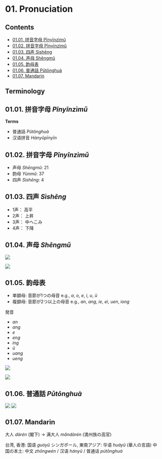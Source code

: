 <!--
Filename: 	note.md
Project: 	/Users/shume/Developer/zho/BasicLanguageLearningPart1/01
Author: 	shumez <https://github.com/shumez>
Created: 	2019-04-29 17:23:3
Modified: 	2019-06-03 17:07:30
-----
Copyright (c) 2019 shumez
-->

# 01. Pronuciation

## Contents

* [01.01. 拼音字母 Pīnyīnzìmǔ][0101]
* [01.02. 拼音字母 Pīnyīnzìmǔ][0102]
* [01.03. 四声 Sìshēng][0103]
* [01.04. 声母 Shēngmǔ][0104]
* [01.05. 韵母表][0105]
* [01.06. 普通話 Pǔtōnghuà][0106]
* [01.07. Mandarin][0107]

## Terminology

## 01.01. 拼音字母 *Pīnyīnzìmǔ*

**Terms**

* 普通話 *Pǔtǒnghuà*
* 汉语拼音 *Hànyǔpīnyīn*


## 01.02. 拼音字母 *Pīnyīnzìmǔ*

* 声母 *Shēngmǔ*: 21
* 韵母 *Yùnmǔ*:   37
* 四声 *Sìshēng*: 4


## 01.03. 四声 *Sìshēng*

* 1声： 高平
* 2声： 上昇
* 3声： 中へこみ
* 4声： 下降


## 01.04. 声母 *Shēngmǔ*

[![][shengmu_01]][shengmu_01]

[![][shengmu_02]][shengmu_02]


## 01.05. 韵母表

* 単𩐳母: 音節が1つの母音 e.g., *a*, *o*, *e*, *i*, *u*, *ü*
* 複𩐳母: 音節が2つ以上の母音 e.g., *an*, *ang*, *ie*, *ei*, *uen*, *iong*

発音

* *an*
* *ang*
* *e* 
* *eng*
* *ing*
* *ü*
* *uang*
* *ueng*

[![][yunmu_01]][yunmu_01]

[![][yunmu_02]][yunmu_02]


## 01.06. 普通話 *Pǔtōnghuà*


[![][putonghua_01]][putonghua_01]
[![][putonghua_02]][putonghua_02]


## 01.07. Mandarin

大人 *dàrén* (閣下) &rarr; 满大人 *mǎndàrén* (満州族の高官)

台湾, 香港: 国语 *guóyǔ* 
シンガポール, 東南アジア: 华语 *huáyǔ* (華人の言語)
中国の本土: 中文 *zhōngwén* / 汉语 *hányǔ* / 普通话 *pútōnghuà*

##
[0101]: #0101_pinyinzimu
[0102]: #0102_pinyinzimu
[0103]: #0103_sisheng
[0104]: #0104_shengmu
[0105]: #0105
[0106]: #0106_putonghua
[0107]: #0107_mandarin


<!-- ref -->

<!-- fig -->
[shengmu_01]: https://raw.githubusercontent.com/shumez/zho/master/BasicLanguageLearningPart1/01/fig/shengmu_01.jpg
[shengmu_02]: https://raw.githubusercontent.com/shumez/zho/master/BasicLanguageLearningPart1/01/fig/shengmu_02.jpg
[yunmu_01]: https://raw.githubusercontent.com/shumez/zho/master/BasicLanguageLearningPart1/01/fig/yunmu_01.jpg
[yunmu_02]: https://raw.githubusercontent.com/shumez/zho/master/BasicLanguageLearningPart1/01/fig/yunmu_02.jpg
[putonghua_01]: https://raw.githubusercontent.com/shumez/zho/master/BasicLanguageLearningPart1/01/fig/putonghua_01.jpg
[putonghua_02]: https://raw.githubusercontent.com/shumez/zho/master/BasicLanguageLearningPart1/01/fig/putonghua_02.jpg

<!-- <style type="text/css">
	img{width: 51%; float: right;}
</style> -->